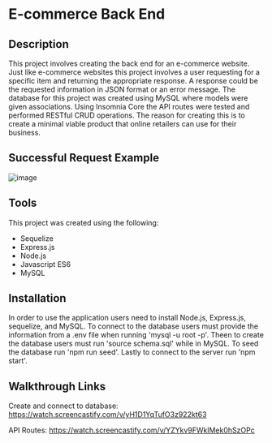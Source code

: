 # E-commerce Back End

## Description
This project involves creating the back end for an e-commerce website. Just like e-commerce websites this project involves a user requesting for a specific item and returning the appropriate response. A response could be the requested information in JSON format or an error message. The database for this project was created using MySQL where models were given associations. Using Insomnia Core the API routes were tested and performed RESTful CRUD operations. The reason for creating this is to create a minimal viable product that online retailers can use for their business.

## Successful Request Example
![image](https://user-images.githubusercontent.com/69539559/142778416-8964374f-1c4d-4500-8daa-0d3f2d6411dd.png)

## Tools
This project was created using the following:
* Sequelize 
* Express.js
* Node.js
* Javascript ES6
* MySQL

## Installation
In order to use the application users need to install Node.js, Express.js, sequelize, and MySQL. To connect to the database users must provide the information from a
.env file when running 'mysql -u root -p'. Theen to create the database users must run 'source schema.sql' while in MySQL. To seed the database run 'npm run seed'. Lastly to connect to the server run 'npm start'.

## Walkthrough Links
Create and connect to database:
https://watch.screencastify.com/v/yH1D1YqTufO3z922kt63

API Routes:
https://watch.screencastify.com/v/YZYkv9FWklMek0hSzOPc
